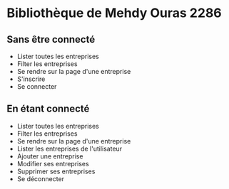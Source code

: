 # Bibliothèque de Mehdy Ouras 2286

## Sans être connecté
- Lister toutes les entreprises
- Filter les entreprises
- Se rendre sur la page d'une entreprise
- S'inscrire
- Se connecter

## En étant connecté

- Lister toutes les entreprises
- Filter les entreprises
- Se rendre sur la page d'une entreprise
- Lister les entreprises de l'utilisateur
- Ajouter une entreprise
- Modifier ses entreprises
- Supprimer ses entreprises
- Se déconnecter